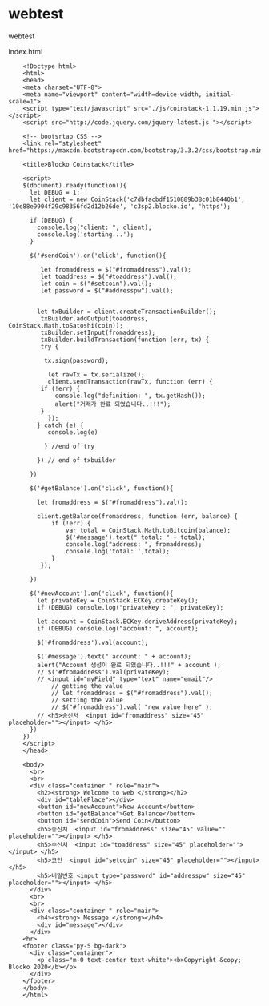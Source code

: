 # webtest
webtest


index.html

        <!Doctype html>
        <html>
        <head>
        <meta charset="UTF-8">
        <meta name="viewport" content="width=device-width, initial-scale=1">
        <script type="text/javascript" src="./js/coinstack-1.1.19.min.js"></script>
        <script src="http://code.jquery.com/jquery-latest.js "></script>

        <!-- bootsrtap CSS -->
        <link rel="stylesheet" href="https://maxcdn.bootstrapcdn.com/bootstrap/3.3.2/css/bootstrap.min.css">

        <title>Blocko Coinstack</title>

        <script>
        $(document).ready(function(){
          let DEBUG = 1;
          let client = new CoinStack('c7dbfacbdf1510889b38c01b8440b1', '10e88e9904f29c98356fd2d12b26de', 'c3sp2.blocko.io', 'https');

          if (DEBUG) {
            console.log("client: ", client);
            console.log('starting...');
          }

          $('#sendCoin').on('click', function(){

             let fromaddress = $("#fromaddress").val();
             let toaddress = $("#toaddress").val();
             let coin = $("#setcoin").val();
             let password = $("#addresspw").val();   


            let txBuilder = client.createTransactionBuilder();
             txBuilder.addOutput(toaddress, CoinStack.Math.toSatoshi(coin));
             txBuilder.setInput(fromaddress);
             txBuilder.buildTransaction(function (err, tx) {
             try {

              tx.sign(password);

               let rawTx = tx.serialize();
               client.sendTransaction(rawTx, function (err) {
             if (!err) {
                 console.log("definition: ", tx.getHash());
                 alert("거래가 완료 되었습니다..!!!");
             }
               });
            } catch (e) {
               console.log(e)

              } //end of try

            }) // end of txbuilder

          })

          $('#getBalance').on('click', function(){

            let fromaddress = $("#fromaddress").val();

            client.getBalance(fromaddress, function (err, balance) {
                if (!err) {
                    var total = CoinStack.Math.toBitcoin(balance);
                    $('#message').text(" total: " + total);
                    console.log("address: ", fromaddress);
                    console.log('total: ',total);
                }
             });

          })

          $('#newAccount').on('click', function(){
            let privateKey = CoinStack.ECKey.createKey();
            if (DEBUG) console.log("privateKey : ", privateKey);

            let account = CoinStack.ECKey.deriveAddress(privateKey);
            if (DEBUG) console.log("account: ", account);

            $('#fromaddress').val(account);	

            $('#message').text(" account: " + account);
            alert("Account 생성이 완료 되었습니다..!!!" + account );
            // $('#fromaddress').val(privateKey);
            // <input id="myField" type="text" name="email"/>
                // getting the value
                // let fromaddress = $("#fromaddress").val();
                // setting the value
                // $("#fromaddress").val( "new value here" );
            // <h5>송신처  <input id="fromaddress" size="45" placeholder=""></input> </h5>
          })
        })
        </script>
        </head>

        <body>
          <br>
          <br>
          <div class="container " role="main">
            <h2><strong> Welcome to web </strong></h2>
            <div id="tablePlace"></div>
            <button id="newAccount">New Account</button>
            <button id="getBalance">Get Balance</button>
            <button id="sendCoin">Send Coin</button>
            <h5>송신처  <input id="fromaddress" size="45" value="" placeholder=""></input> </h5>
            <h5>수신처  <input id="toaddress" size="45" placeholder=""></input> </h5>
            <h5>코인  <input id="setcoin" size="45" placeholder=""></input> </h5>
            <h5>비밀번호 <input type="password" id="addresspw" size="45" placeholder=""></input> </h5>
          </div>
          <br>
          <br>
          <div class="container " role="main">
            <h4><strong> Message </strong></h4>
            <div id="message"></div>
          </div>
        <hr>
        <footer class="py-5 bg-dark">
          <div class="container">
            <p class="m-0 text-center text-white"><b>Copyright &copy; Blocko 2020</b></p>
          </div>
        </footer>
        </body>
        </html>


